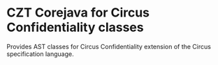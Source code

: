 # CZT Corejava for Circus Confidentiality classes

Provides AST classes for Circus Confidentiality extension of the Circus specification language.
